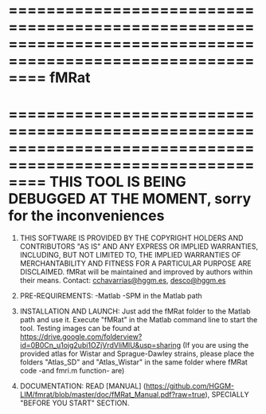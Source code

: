 ============================================================================================================
	fMRat
============================================================================================================

============================================================================================================
	THIS TOOL IS BEING DEBUGGED AT THE MOMENT, sorry for the inconveniences
============================================================================================================


1.	THIS SOFTWARE IS PROVIDED BY THE COPYRIGHT HOLDERS AND CONTRIBUTORS "AS IS" 
	AND ANY EXPRESS OR IMPLIED WARRANTIES, INCLUDING, BUT NOT LIMITED TO, THE 
	IMPLIED WARRANTIES OF MERCHANTABILITY AND FITNESS FOR A PARTICULAR PURPOSE 
	ARE DISCLAIMED. 
	fMRat will be maintained and improved by authors within their means.
	Contact: cchavarrias@hggm.es, desco@hggm.es
	
2. 	PRE-REQUIREMENTS:
	-Matlab
	-SPM in the Matlab path

3. 	INSTALLATION AND LAUNCH:
	Just add the fMRat folder to the Matlab path and use it. Execute "fMRat" in the Matlab command line to start the tool.
	Testing images can be found at https://drive.google.com/folderview?id=0B0Cn_u1ojg2ubi1OZjVrdVliMlU&usp=sharing
		(If you are using the provided atlas for Wistar and Sprague-Dawley strains, please place the folders "Atlas_SD" and "Atlas_Wistar" in the same folder where fMRat code -and fmri.m function- are)
	
4. 	DOCUMENTATION:
  	READ [MANUAL] (https://github.com/HGGM-LIM/fmrat/blob/master/doc/fMRat_Manual.pdf?raw=true), SPECIALLY "BEFORE YOU 	START" SECTION.
